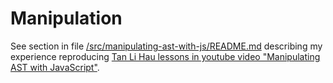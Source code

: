 # Manipulation

See section in file [/src/manipulating-ast-with-js/README.md](/src/manipulating-ast-with-js/README.md) describing my experience reproducing [Tan Li Hau lessons in youtube video "Manipulating AST with JavaScript"](https://youtu.be/5z28bsbJJ3w?si=-65NxcFhTM8wpGLX).